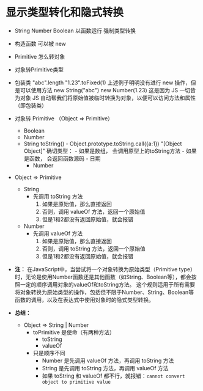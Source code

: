 # 显示类型转化和隐式转换
- String Number Boolean 以函数运行 强制类型转换
- 构造函数 可以被 new  
- Primitive 怎么转对象

- 对象转Primitive类型

- 包装类
    "abc".length
    "1.23".toFixed(1)
    上述例子明明没有进行 new 操作，但是可以使用方法
        new String("abc") new Number(1.23)
    这是因为 JS 一切皆为对象
        JS 自动帮我们将原始值被临时转换为对象，以便可以访问方法和属性（即包装类）

- 对象转 Primitive （Object => Primitive）
   - Boolean
   - Number
   - String 
        toString()
           - Object.prototype.toString.call({a:1}) "[Object Object]"
            确切类型：
           - 如果是数组， 会调用原型上的toString方法 
           - 如果是函数， 会返回函数源码
           - 日期
       - Number


- Object => Primitive 
   - String
       - 先调用 toString 方法
            1. 如果是原始值，那么直接返回
            2. 否则，调用 valueOf 方法，返回一个原始值
            3. 但是1和2都没有返回原始值，就会报错
   - Number
       - 先调用 valueOf 方法
            1. 如果是原始值，那么直接返回
            2. 否则，调用 toString 方法，返回一个原始值
            3. 但是1和2都没有返回原始值，就会报错 

- **注：**
    在JavaScript中，当尝试将一个对象转换为原始类型（Primitive type）时，无论是使用Number函数还是其他函数（如String、Boolean等），都会按照一定的顺序调用对象的valueOf和toString方法。
    这个规则适用于所有需要将对象转换为原始类型的操作，包括但不限于Number、String、Boolean等函数的调用，以及在表达式中使用对象时的隐式类型转换。

- **总结：**
   - Object => String | Number
       - toPrimitive 是使命（有两种方法）
           - toString
           - valueOf
       - 只是顺序不同
           - Number 是先调用 valueOf 方法，再调用 toString 方法
           - String 是先调用 toString 方法，再调用 valueOf 方法 
           - 如果 toString 和 valueOf 都不行，就报错：`cannot convert object to primitive value`
